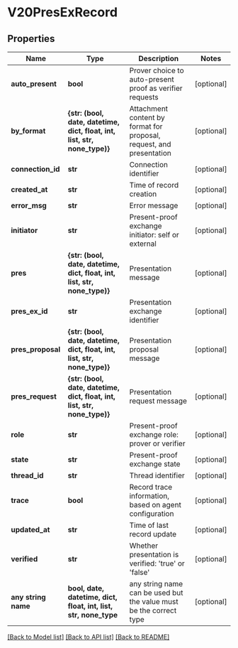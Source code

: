# V20PresExRecord


## Properties
Name | Type | Description | Notes
------------ | ------------- | ------------- | -------------
**auto_present** | **bool** | Prover choice to auto-present proof as verifier requests | [optional] 
**by_format** | **{str: (bool, date, datetime, dict, float, int, list, str, none_type)}** | Attachment content by format for proposal, request, and presentation | [optional] 
**connection_id** | **str** | Connection identifier | [optional] 
**created_at** | **str** | Time of record creation | [optional] 
**error_msg** | **str** | Error message | [optional] 
**initiator** | **str** | Present-proof exchange initiator: self or external | [optional] 
**pres** | **{str: (bool, date, datetime, dict, float, int, list, str, none_type)}** | Presentation message | [optional] 
**pres_ex_id** | **str** | Presentation exchange identifier | [optional] 
**pres_proposal** | **{str: (bool, date, datetime, dict, float, int, list, str, none_type)}** | Presentation proposal message | [optional] 
**pres_request** | **{str: (bool, date, datetime, dict, float, int, list, str, none_type)}** | Presentation request message | [optional] 
**role** | **str** | Present-proof exchange role: prover or verifier | [optional] 
**state** | **str** | Present-proof exchange state | [optional] 
**thread_id** | **str** | Thread identifier | [optional] 
**trace** | **bool** | Record trace information, based on agent configuration | [optional] 
**updated_at** | **str** | Time of last record update | [optional] 
**verified** | **str** | Whether presentation is verified: &#39;true&#39; or &#39;false&#39; | [optional] 
**any string name** | **bool, date, datetime, dict, float, int, list, str, none_type** | any string name can be used but the value must be the correct type | [optional]

[[Back to Model list]](../README.md#documentation-for-models) [[Back to API list]](../README.md#documentation-for-api-endpoints) [[Back to README]](../README.md)



